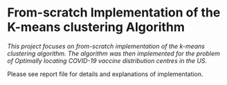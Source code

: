 # From-scratch Implementation of the K-means clustering Algorithm

*This project focuses on from-scratch implementation of the k-means clustering algorithm. The algorithm was then implemented for the problem of Optimally locating COVID-19 vaccine distribution centres in the US.*

Please see report file for details and explanations of implementation.
